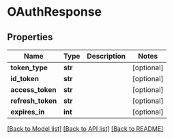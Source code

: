 # OAuthResponse

## Properties
Name | Type | Description | Notes
------------ | ------------- | ------------- | -------------
**token_type** | **str** |  | [optional] 
**id_token** | **str** |  | [optional] 
**access_token** | **str** |  | [optional] 
**refresh_token** | **str** |  | [optional] 
**expires_in** | **int** |  | [optional] 

[[Back to Model list]](../README.md#documentation-for-models) [[Back to API list]](../README.md#documentation-for-api-endpoints) [[Back to README]](../README.md)


